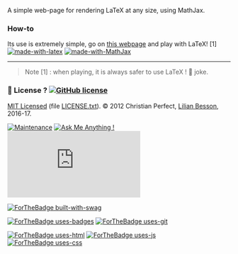 A simple web-page for rendering LaTeX at any size, using MathJax.

### How-to
Its use is extremely simple, go on [this webpage](http://perso.crans.org/besson/makebigmaths/) and play with LaTeX! [1]
[![made-with-latex](https://img.shields.io/badge/Made%20with-LaTeX-1f425f.svg)](https://www.latex-project.org/)
[![made-with-MathJax](https://img.shields.io/badge/Made%20with-MathJax-1f425f.svg)](https://www.mathjax.org/)

----

> Note [1] : when playing, it is always safer to use LaTeX ! :eggplant: joke.

### :scroll: License ? [![GitHub license](https://img.shields.io/github/license/Naereen/make-big-maths.svg)](https://github.com/Naereen/make-big-maths/blob/master/LICENSE)
[MIT Licensed](https://lbesson.mit-license.org/) (file [LICENSE.txt](LICENSE.txt)).
© 2012 Christian Perfect, [Lilian Besson](https://GitHub.com/Naereen), 2016-17.

[![Maintenance](https://img.shields.io/badge/Maintained%3F-yes-green.svg)](https://GitHub.com/Naereen/make-big-maths/graphs/commit-activity)
[![Ask Me Anything !](https://img.shields.io/badge/Ask%20me-anything-1abc9c.svg)](https://GitHub.com/Naereen/ama)
[![Analytics](https://ga-beacon.appspot.com/UA-38514290-17/github.com/Naereen/make-big-maths/README.md?pixel)](https://GitHub.com/Naereen/make-big-maths/)

[![ForTheBadge built-with-swag](http://ForTheBadge.com/images/badges/built-with-swag.svg)](https://GitHub.com/Naereen/)

[![ForTheBadge uses-badges](http://ForTheBadge.com/images/badges/uses-badges.svg)](http://ForTheBadge.com)
[![ForTheBadge uses-git](http://ForTheBadge.com/images/badges/uses-git.svg)](https://GitHub.com/)

[![ForTheBadge uses-html](http://ForTheBadge.com/images/badges/uses-html.svg)](http://ForTheBadge.com)
[![ForTheBadge uses-js](http://ForTheBadge.com/images/badges/uses-js.svg)](http://ForTheBadge.com)
[![ForTheBadge uses-css](http://ForTheBadge.com/images/badges/uses-css.svg)](http://ForTheBadge.com)
